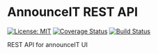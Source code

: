 # AnnounceIT REST API

[![License: MIT](https://img.shields.io/badge/License-MIT-yellow.svg)](https://opensource.org/licenses/MIT)
[![Coverage Status](https://coveralls.io/repos/github/karamuka/announceit-rest-api/badge.svg?branch=develop)](https://coveralls.io/github/karamuka/announceit-rest-api?branch=develop)
[![Build Status](https://travis-ci.org/karamuka/announceit-rest-api.svg?branch=develop)](https://travis-ci.org/karamuka/announceit-rest-api)


REST API for announceIT UI
